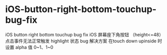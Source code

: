 # iOS-button-right-bottom-touchup-bug-fix
iOS button right bottom touchup bug fix 
iOS 屏幕座下角按钮 （height<=48）点击事件无法正常触发 highlight 状态 bug 解决方案
在touch down upinside 时设置 alpha 值 0~1、1~0
